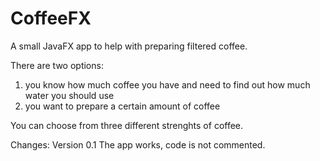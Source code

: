 # CoffeeFX
A small JavaFX app to help with preparing filtered coffee.

There are two options: 
1) you know how much coffee you have and need to find out how much water you should use
2) you want to prepare a certain amount of coffee 

You can choose from three different strenghts of coffee.

Changes:
Version 0.1
The app works, code is not commented.
